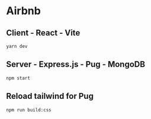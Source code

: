 # Airbnb

## Client - React - Vite
`yarn dev`

## Server - Express.js - Pug - MongoDB
`npm start`

## Reload tailwind for Pug
`npm run build:css`